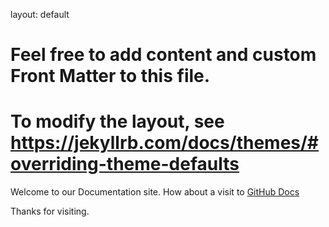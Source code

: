 
layout: default
# Feel free to add content and custom Front Matter to this file.
# To modify the layout, see https://jekyllrb.com/docs/themes/#overriding-theme-defaults

Welcome to our Documentation site. How about a visit to [GitHub Docs](https://help.github.com/articles/set-up-git/)

Thanks for visiting.
